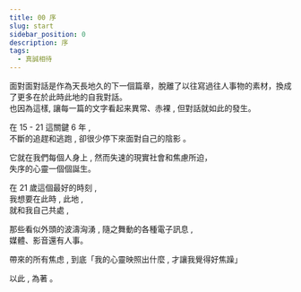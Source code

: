 ```yaml
---
title: 00 序
slug: start
sidebar_position: 0
description: 序
tags:
  - 真誠相待
---
```


⾯對⾯對話是作為天長地久的下⼀個篇章，脫離了以往寫過往⼈事物的素材，換成了更多在於此時此地的⾃我對話。  
也因為這樣, 讓每⼀篇的⽂字看起来異常、⾚裸 , 但對話就如此的發⽣。  

在 15 - 21 這關鍵 6 年 ,  
不斷的追趕和逃跑 , 卻很少停下來⾯對⾃⼰的陰影 。  

它就在我們每個⼈⾝上 , 然⽽失速的現實社會和焦慮所迫，  
失序的⼼靈⼀個個誕⽣。  

在 21 歲這個最好的時刻 ,  
我想要在此時 , 此地 ,  
就和我⾃⼰共處 ,  

那些看似外頭的波濤洶湧 , 隨之舞動的各種電⼦訊息 ,  
媒體、影⾳還有⼈事。  

帶來的所有焦虑 , 到底「我的⼼靈映照出什麼 , 才讓我覺得好焦躁」

以此 , 為著 。